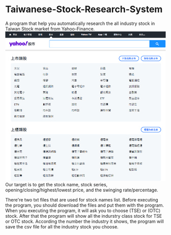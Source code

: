# Taiwanese-Stock-Research-System
A program that help you automatically research the all industry stock in Taiwan Stock market from Yahoo-Finance.
![image](https://github.com/Yorkxe/Taiwanese-Stock-Research-System/blob/main/Yahoo%E9%A1%9E%E8%82%A1%E5%A0%B1%E5%83%B9.PNG)
Our target is to get the stock name, stock series, opening/closing/highest/lowest price, and the swinging rate/percentage.

There're two txt files that are used for stock names list. Before executing the program, you should download the files and put them with the program.
When you executing the program, it will ask you to choose (TSE) or (OTC) stock.
After that the program will show all the indurstry class stock for TSE or OTC stock.
According the number the industry it shows, the program will save the csv file for all the industry stock you choose.
